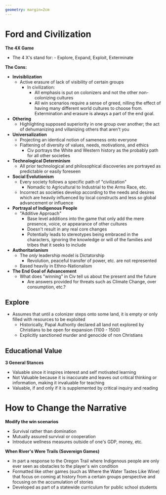 ```yaml
---
geometry: margin=2cm
---
```



# Ford and Civilization

**The 4X Game**
- The 4 X's stand for:
				- Explore, Expand, Exploit, Exterminate

**The Cons:**

- **Invisiblization**
	- Active erasure of lack of visibility of certain groups
		- In civilization:
			- All emphasis is put on colonizers and not the other non-colonizing cultures
			- All win scenarios require a sense of greed, nilling the effect of having many different world cultures to choose from. Extermination and erasure is always a part of the end goal.
- **Othering**
	- Highlighting supposed superiority in one group over another; the act of dehumanizing and villanizing others that aren't you
- **Universalization**
	- Projecting an identical notion of sameness onto everyone
	- Flattening of diversity of values, needs, motivations, and ethics
		- Civ portrays the White and Western history as the probably path for all other societies
- **Technological Determinism**
	- All prior technological and philosophical discoveries are portrayed as predictable or easily foreseen
- **Social Evolutionism**
	- Every society follows a specific path of "civilization"
		- Nomadic to Agricultural to Industrial to the Arms Race, etc.
	- Incorrect as societies develop according to the needs and desires which are heavily influenced by local constructs and less so global advancement or influence
- **Portrayal of Indigenous People**
	- "Additive Approach"
		- Base level additions into the game that only add the mere presence, voice, or appearance of other cultures
		- Doesn't result in any real core changes
		- Potentially leads to stereotypes being embraced in the characters, ignoring the knowledge or will of the families and tribes that it seeks to include
- **Authoritarianism**
	- The *only* leadership model is Dictatorship
		- Revolution, peaceful transfer of power, etc. are not represented
	- Based heavily in Ethno-Nationalism
- **The End Goal of Advancement**
	- What does "winning" in Civ tell us about the present and the future
		- Are answers provided for threats such as Climate Change, over consumption, etc.?


## Explore

- Assumes that until a colonizer steps onto some land, it is empty or only filled with resources to be exploited
	- Historically, Papal Authority declared all land not explored by Christians to be open for expansion (1100 - 1500)
	- Explicitly sanctioned murder and genocide of non Christians

## Educational Value

**3 General Stances**

- Valuable since it inspires interest and self motivated learning
- Not Valuable because it is inaccurate and leaves out critical thinking or information, making it invaluable for teaching
- Valuable, if and only if it is supplemented by critical inquiry and reading

# How to Change the Narrative

**Modify the win scenarios**

- Survival rather than domination
- Mutually assured survival or cooperation
- Introduce wellness measures outside of one's GDP, money, etc.

**When River's Were Trails (Sovereign Games)**

- In part a response to the Oregon Trail where Indigenous people are only ever seen as obstacles to the player's win condition
- Formatted like other games (such as Where the Water Tastes Like Wine) that focus on coming at history from a certain groups perspective and focusing on the accumulation of stories
- Developed as part of a statewide curriculum for public school students
